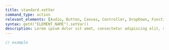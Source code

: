 ```yaml
---
title: standard.setVar
command_type: action
relevant_elements: [Audio, Button, Canvas, Controller, DropDown, Function, Html, Image, Key, MediaRecorder, Scale, Selector, Text, TextInput, Timer, Tooltip, Var, Video, Youtube]
syntax: getX("ELEMENT_NAME").setVar()
description: Lorem ipsum dolor sit amet, consectetur adipiscing elit, sed do eiusmod tempor incididunt ut labore et dolore magna aliqua. Ut enim ad minim veniam, quis nostrud exercitation ullamco laboris nisi ut aliquip ex ea commodo consequat.
---
```


```javascript
// example
```
